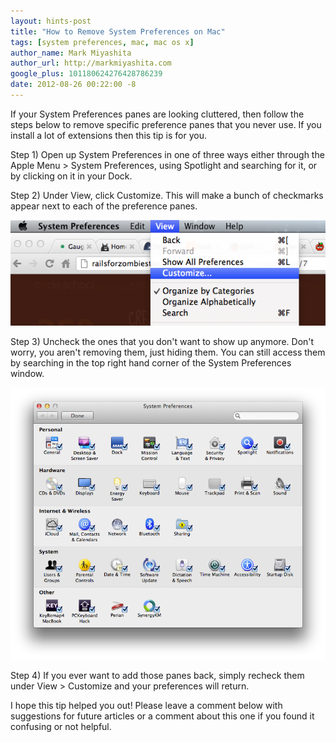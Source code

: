 ```yaml
---
layout: hints-post
title: "How to Remove System Preferences on Mac"
tags: [system preferences, mac, mac os x]
author_name: Mark Miyashita
author_url: http://markmiyashita.com
google_plus: 101180624276428786239
date: 2012-08-26 00:22:00 -8
---
```


If your System Preferences panes are looking cluttered, then follow the steps below to remove specific preference panes that you never use. If you install a lot of extensions then this tip is for you.

Step 1) Open up System Preferences in one of three ways either through the Apple Menu > System Preferences, using Spotlight and searching for it, or by clicking on it in your Dock.

Step 2) Under View, click Customize. This will make a bunch of checkmarks appear next to each of the preference panes.

<img class="clear blog-image-full-border" src="/images/customize_preferences1.png" title="System Preferences">

Step 3) Uncheck the ones that you don't want to show up anymore. Don't worry, you aren't removing them, just hiding them. You can still access them by searching in the top right hand corner of the System Preferences window.

<img class="clear blog-image-full-border" src="/images/customize_preferences.png" title="System Preferences">

Step 4) If you ever want to add those panes back, simply recheck them under View > Customize and your preferences will return.

I hope this tip helped you out! Please leave a comment below with suggestions for future articles or a comment about this one if you found it confusing or not helpful.